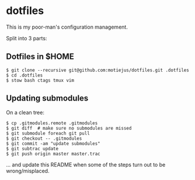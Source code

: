 dotfiles
========

This is my poor-man's configuration management.

Split into 3 parts:

Dotfiles in $HOME
-----------------

    $ git clone --recursive git@github.com:motiejus/dotfiles.git .dotfiles
    $ cd .dotfiles
    $ stow bash ctags tmux vim

Updating submodules
-------------------

On a clean tree:

    $ cp .gitmodules.remote .gitmodules
    $ git diff  # make sure no submodules are missed
    $ git submodule foreach git pull
    $ git checkout -- .gitmodules
    $ git commit -am "update submodules"
    $ git subtrac update
    $ git push origin master master.trac

... and update this README when some of the steps turn out to be
wrong/misplaced.
